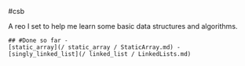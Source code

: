 #csb

A reo I set to help me learn some basic data structures and algorithms.

    ## #Done so far -
    [static_array](/ static_array / StaticArray.md) -
    [singly_linked_list](/ linked_list / LinkedLists.md)